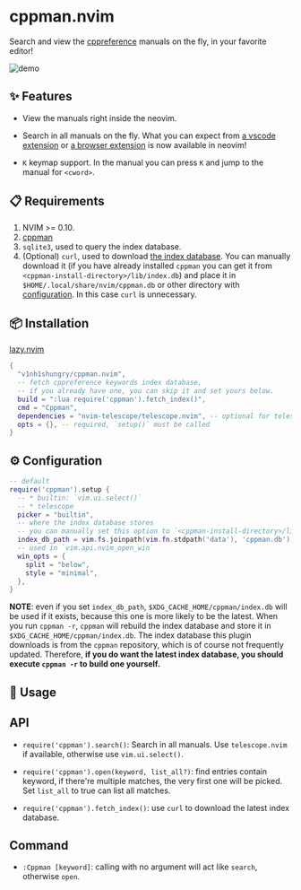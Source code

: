 # cppman.nvim

Search and view the [cppreference](https://en.cppreference.com/) manuals on the fly, in your favorite editor!

![demo](https://user-images.githubusercontent.com/98312435/256980587-be86148a-1e35-4b2a-85d0-f905782746ab.gif)

## ✨ Features

* View the manuals right inside the neovim.

* Search in all manuals on the fly. What you can expect from [a vscode extension](https://github.com/Guyutongxue/VSC_CppReference) or [a browser extension](https://github.com/huhu/cpp-search-extension) is now available in neovim!

* `K` keymap support. In the manual you can press `K` and jump to the manual for `<cword>`.

## 📋 Requirements

1. NVIM >= 0.10.
2. [cppman](https://github.com/aitjcize/cppman)
3. `sqlite3`, used to query the index database.
4. (Optional) `curl`, used to download [the index database](https://raw.githubusercontent.com/aitjcize/cppman/master/cppman/lib/index.db). You can manually download it (if you have already installed `cppman` you can get it from `<cppman-install-directory>/lib/index.db`) and place it in `$HOME/.local/share/nvim/cppman.db` or other directory with [configuration](#Configuration). In this case `curl` is unnecessary.

## 📦 Installation

[lazy.nvim](https://github.com/folke/lazy.nvim)
```lua
{
  "v1nh1shungry/cppman.nvim",
  -- fetch cppreference keywords index database,
  -- if you already have one, you can skip it and set yours below.
  build = ":lua require('cppman').fetch_index()",
  cmd = "Cppman",
  dependencies = "nvim-telescope/telescope.nvim", -- optional for telescope picker
  opts = {}, -- required, `setup()` must be called
}
```

## ⚙️ Configuration

```lua
-- default
require('cppman').setup {
  -- * builtin: `vim.ui.select()`
  -- * telescope
  picker = "builtin",
  -- where the index database stores
  -- you can manually set this option to `<cppman-install-directory>/lib/index.db` to avoid downloading
  index_db_path = vim.fs.joinpath(vim.fn.stdpath('data'), 'cppman.db'),
  -- used in `vim.api.nvim_open_win`
  win_opts = {
    split = "below",
    style = "minimal",
  },
}
```

**NOTE**: even if you set `index_db_path`, `$XDG_CACHE_HOME/cppman/index.db` will be used if it exists, because this one is more likely to be the latest. When you run `cppman -r`, `cppman` will rebuild the index database and store it in `$XDG_CACHE_HOME/cppman/index.db`. The index database this plugin downloads is from the `cppman` repository, which is of course not frequently updated. Therefore, **if you do want the latest index database, you should execute `cppman -r` to build one yourself.**

## 🚀 Usage

## API

* `require('cppman').search()`: Search in all manuals. Use `telescope.nvim` if available, otherwise use `vim.ui.select()`.

* `require('cppman').open(keyword, list_all?)`: find entries contain keyword, if there're multiple matches, the very first one will be picked. Set `list_all` to true can list all matches.

* `require('cppman').fetch_index()`: use `curl` to download the latest index database.

## Command

* `:Cppman [keyword]`: calling with no argument will act like `search`, otherwise `open`.
